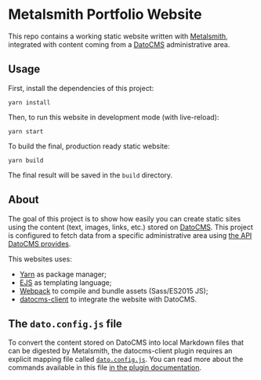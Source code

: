 # Metalsmith Portfolio Website

This repo contains a working static website written with [Metalsmith](http://www.metalsmith.io/), integrated with content coming from a [DatoCMS](https://www.datocms.com) administrative area.

## Usage

First, install the dependencies of this project:

```
yarn install
```

Then, to run this website in development mode (with live-reload):

```
yarn start
```

To build the final, production ready static website:

```
yarn build
```

The final result will be saved in the `build` directory.

## About

The goal of this project is to show how easily you can create static sites using the content (text, images, links, etc.) stored on [DatoCMS](https://www.datocms.com). This project is configured to fetch data from a specific administrative area using [the API DatoCMS provides](https://www.datocms.com/docs/api/sma/).

This websites uses:

* [Yarn](https://yarnpkg.com/) as package manager;
* [EJS](https://github.com/mde/ejs) as templating language;
* [Webpack](https://webpack.github.io/) to compile and bundle assets (Sass/ES2015 JS);
* [datocms-client](https://github.com/datocms/js-datocms-client) to integrate the website with DatoCMS.

## The `dato.config.js` file

To convert the content stored on DatoCMS into local Markdown files that can be digested by Metalsmith, the datocms-client plugin requires an explicit mapping file called [`dato.config.js`](https://github.com/datocms/metalsmith-portfolio/blob/master/dato.config.js). You can read more about the commands available in this file [in the plugin documentation](https://github.com/datocms/js-datocms-client/blob/master/docs/dato-cli.md).

